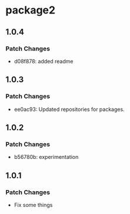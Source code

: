 # package2

## 1.0.4

### Patch Changes

- d08f878: added readme

## 1.0.3

### Patch Changes

- ee0ac93: Updated repositories for packages.

## 1.0.2

### Patch Changes

- b56780b: experimentation

## 1.0.1

### Patch Changes

- Fix some things
